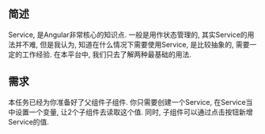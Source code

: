 ## 简述
Service, 是Angular非常核心的知识点. 一般是用作状态管理的, 其实Service的用法并不难, 但是我认为, 知道在什么情况下需要使用Service, 是比较抽象的, 需要一定的工作经验. 在本平台中, 我们只去了解两种最基础的用法.

## 需求
本任务已经为你准备好了父组件子组件. 你只需要创建一个Service, 在Service当中设置一个变量, 让2个子组件去读取这个值. 同时, 子组件可以通过点击按钮新增Service的值.
